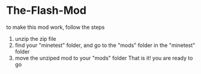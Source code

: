 # The-Flash-Mod
to make this mod work, follow the steps
1. unzip the zip file
2. find your "minetest" folder, and go to the "mods" folder in the "minetest" folder
3. move the unziped mod to your "mods" folder
That is it! you are ready to go
